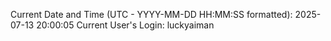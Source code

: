 Current Date and Time (UTC - YYYY-MM-DD HH:MM:SS formatted): 2025-07-13 20:00:05
Current User's Login: luckyaiman

